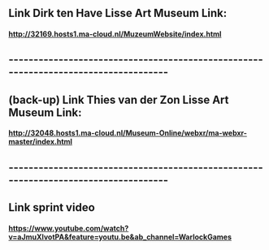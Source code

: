 ## Link Dirk ten Have Lisse Art Museum Link:
#### http://32169.hosts1.ma-cloud.nl/MuzeumWebsite/index.html
## -----------------------------------------------------------------------------------
## (back-up) Link Thies van der Zon Lisse Art Museum Link:
#### http://32048.hosts1.ma-cloud.nl/Museum-Online/webxr/ma-webxr-master/index.html
## -----------------------------------------------------------------------------------
## Link sprint video
#### https://www.youtube.com/watch?v=aJmuXlvotPA&feature=youtu.be&ab_channel=WarlockGames
